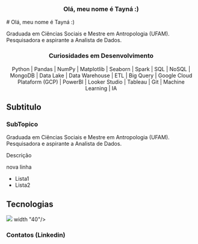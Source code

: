<h3 align="center">Olá, meu nome é Tayná :) </h3>
# Olá, meu nome é Tayná :) 

Graduada em Ciências Sociais e Mestre em Antropologia (UFAM). Pesquisadora e aspirante a Analista de Dados.
</p>

<h3 align="center">Curiosidades em Desenvolvimento</h3>

<p align="center">
  Python | Pandas | NumPy | Matplotlib | Seaborn | Spark | SQL | NoSQL | MongoDB | Data Lake | Data Warehouse | ETL | Big Query | Google Cloud Plataform (GCP) | PowerBI | Looker Studio | Tableau | Git | Machine Learning | IA
</p>

## Subtitulo 
### SubTopico

Graduada em Ciências Sociais e Mestre em Antropologia (UFAM). Pesquisadora e aspirante a Analista de Dados.

Descrição

nova linha

- Lista1
- Lista2


## Tecnologias


<img src="https://cdn.jsdelivr.net/gh/devicons/devicon/icons/git/git-plain-wordmark.svg" /> width "40"/>


### Contatos (Linkedin)
